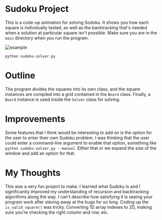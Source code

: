 # Sudoku Project

This is a code-up animation for solving Sodoku. It shows you how each square is individually tested, as well as the backtracking that's needed when a solution at particular square isn't possible. Make sure you are in the `main` directory  when you run the program.

![example](https://github.com/dgodfrey95/sudoku-project/blob/master/src/sudokugif_converted.gif)

    python sudoku-solver.py

# Outline

The program divides the squares into its own class, and the square instances are compiled into a grid contained in the `Board` class. Finally, a `Board` instance is used inside the `Solver` class for solving. 

# Improvements

Some features that I think would be interesting to add on is the option for the user to enter their own Sudoku problem. I was thinking that the user could enter a command-line argument to enable that option, something like `python sudoku-solver.py --manual`. Either that or we expand the size of the window and add an option for that.

# My Thoughts

This was a very fun project to make. I learned what Sudoku is and I significantly improved my understanding of recursion and backtracking algorithms along the way. I can't describe how satisfying it is seeing your program work after slaving away at the bugs for so long. Coding up the `is_valid_square()` was tricky. Converting 1D array indexes to 2D, making sure you're checking the right column and row, etc.